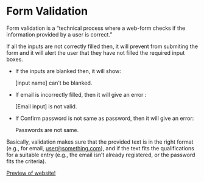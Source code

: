 # Form Validation
Form validation is a “technical process where a web-form checks if the information provided by a user is correct.”

If all the inputs are not correctly filled then, it will prevent from submiting the form and it will alert the user that they have not filled the required input boxes.

* If the inputs are blanked then, it will show:

  [input name] can't be blanked.

* If email is incorrectly filled, then it will give an error :

  [Email input] is not valid.

* If Confirm password is not same as password, then it will give an error:

  Passwords are not same.
  
Basically, validation makes sure that the provided text is in the right format (e.g., for email, user@something.com), and if the text fits the qualifications for a suitable entry (e.g., the email isn’t already registered, or the password fits the criteria).

[Preview of website!](https://rohit-singh19.github.io/Validate-form/)
